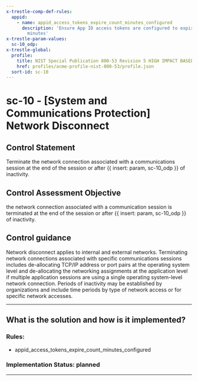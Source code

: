 ```yaml
---
x-trestle-comp-def-rules:
  appid:
    - name: appid_access_tokens_expire_count_minutes_configured
      description: 'Ensure App ID access tokens are configured to expire within #
        minutes'
x-trestle-param-values:
  sc-10_odp:
x-trestle-global:
  profile:
    title: NIST Special Publication 800-53 Revision 5 HIGH IMPACT BASELINE
    href: profiles/acme-profile-nist-800-53/profile.json
  sort-id: sc-10
---
```


# sc-10 - \[System and Communications Protection\] Network Disconnect

## Control Statement

Terminate the network connection associated with a communications session at the end of the session or after {{ insert: param, sc-10_odp }} of inactivity.

## Control Assessment Objective

the network connection associated with a communication session is terminated at the end of the session or after {{ insert: param, sc-10_odp }} of inactivity.

## Control guidance

Network disconnect applies to internal and external networks. Terminating network connections associated with specific communications sessions includes de-allocating TCP/IP address or port pairs at the operating system level and de-allocating the networking assignments at the application level if multiple application sessions are using a single operating system-level network connection. Periods of inactivity may be established by organizations and include time periods by type of network access or for specific network accesses.

______________________________________________________________________

## What is the solution and how is it implemented?

<!-- For implementation status enter one of: implemented, partial, planned, alternative, not-applicable -->

<!-- Note that the list of rules under ### Rules: is read-only and changes will not be captured after assembly to JSON -->

<!-- Add control implementation description here for control: sc-10 -->

### Rules:

  - appid_access_tokens_expire_count_minutes_configured

### Implementation Status: planned

______________________________________________________________________
